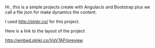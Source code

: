 Hi , this is a simple projects create with AngularJs and Bootstrap plus we call a file json for make dynamics the content.

I used http://plnkr.co/ for this project.

Here is a link to the layout of the project

http://embed.plnkr.co/VgV7AP/preview




